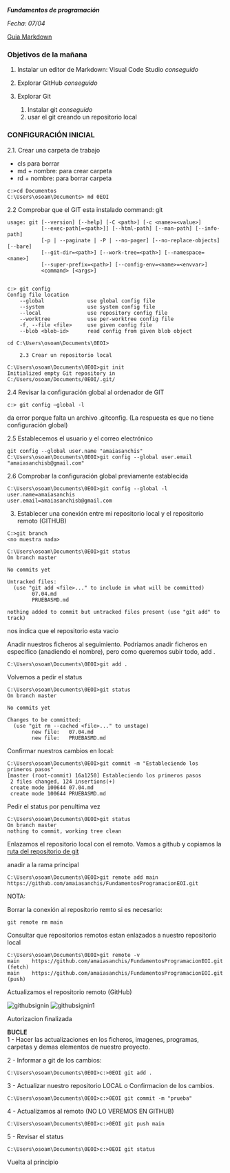**_Fundamentos de programación_**

*Fecha: 07/04*

[Guia Markdown](http://fobos.inf.um.es/R/taller5j/30-markdown/guiabreve.pdf )
### __Objetivos de la mañana__
1. Instalar un editor de Markdown: Visual Code Studio *conseguido*

2. Explorar GitHub *conseguido*

3. Explorar Git     
    1. Instalar git *conseguido*    
    2. usar el git creando un repositorio local

### **CONFIGURACIÓN INICIAL**
2.1. Crear una carpeta de trabajo

* cls para borrar   
* md + nombre: para crear carpeta   
* rd + nombre: para borrar carpeta

```
c:>cd Documentos
C:\Users\osoam\Documents> md 0EOI
```
2.2 Comprobar que el GIT esta instalado
command: git

``` 
usage: git [--version] [--help] [-C <path>] [-c <name>=<value>]
           [--exec-path[=<path>]] [--html-path] [--man-path] [--info-path]
           [-p | --paginate | -P | --no-pager] [--no-replace-objects] [--bare]
           [--git-dir=<path>] [--work-tree=<path>] [--namespace=<name>]
           [--super-prefix=<path>] [--config-env=<name>=<envvar>]
           <command> [<args>] 
           

c:> git config
Config file location
    --global              use global config file
    --system              use system config file
    --local               use repository config file
    --worktree            use per-worktree config file
    -f, --file <file>     use given config file
    --blob <blob-id>      read config from given blob object

cd C:\Users\osoam\Documents\0EOI>
````
        2.3 Crear un repositorio local

```
C:\Users\osoam\Documents\0EOI>git init
Initialized empty Git repository in C:/Users/osoam/Documents/0EOI/.git/
``` 


2.4 Revisar la configuración global al ordenador de GIT 

```
c:> git config –global -l
```
da error porque falta un archivo .gitconfig. (La respuesta es que no tiene configuración global)

2.5 Establecemos el usuario y el correo electrónico

```
git config --global user.name "amaiasanchis"
C:\Users\osoam\Documents\0EOI>git config --global user.email "amaiasanchisb@gmail.com" 
```
2.6 Comprobar la configuración global previamente establecida

```
C:\Users\osoam\Documents\0EOI>git config --global -l
user.name=amaiasanchis
user.email=amaiasanchisb@gmail.com
```

3. Establecer una conexión entre mi repositorio local y el repositorio remoto (GITHUB)

```
C:>git branch
<no muestra nada>
``` 

```
C:\Users\osoam\Documents\0EOI>git status
On branch master

No commits yet

Untracked files:
  (use "git add <file>..." to include in what will be committed)
        07.04.md
        PRUEBASMD.md

nothing added to commit but untracked files present (use "git add" to track)
```
nos indica que el repositorio esta vacio

Anadir nuestros ficheros al seguimiento. Podriamos anadir ficheros en especifico (anadiendo el nombre), pero como queremos subir todo, add .

```
C:\Users\osoam\Documents\0EOI>git add .
```
Volvemos a pedir el status

```
C:\Users\osoam\Documents\0EOI>git status
On branch master

No commits yet

Changes to be committed:
  (use "git rm --cached <file>..." to unstage)
        new file:   07.04.md
        new file:   PRUEBASMD.md

```
Confirmar nuestros cambios en local:

```
C:\Users\osoam\Documents\0EOI>git commit -m "Estableciendo los primeros pasos"
[master (root-commit) 16a1250] Estableciendo los primeros pasos
 2 files changed, 124 insertions(+)
 create mode 100644 07.04.md
 create mode 100644 PRUEBASMD.md
 ```
 Pedir el status por penultima vez

 ```
 C:\Users\osoam\Documents\0EOI>git status
On branch master
nothing to commit, working tree clean
```
Enlazamos el repositorio local con el remoto. Vamos  a github y copiamos la [ruta del repositorio de git](https://github.com/amaiasanchis/FundamentosProgramacionEOI.git)

anadir a la rama principal
```
C:\Users\osoam\Documents\0EOI>git remote add main https://github.com/amaiasanchis/FundamentosProgramacionEOI.git
```
NOTA:

Borrar la conexión al repositorio remto si es necesario:
```
git remote rm main
```
Consultar que repositorios remotos estan enlazados a nuestro repositorio local
```
C:\Users\osoam\Documents\0EOI>git remote -v
main    https://github.com/amaiasanchis/FundamentosProgramacionEOI.git (fetch)
main    https://github.com/amaiasanchis/FundamentosProgramacionEOI.git (push)
```
Actualizamos el repositorio remoto (GitHub)

![githubsignin](C:\Users\osoam\Documents\0EOI\im1.PNG"a")
![githubsignin1](C:\Users\osoam\Documents\0EOI\im2.PNG"a")

Autorizacion finalizada

__BUCLE__   
1 - Hacer las actualizaciones en los ficheros, imagenes, programas, carpetas y demas elementos de nuestro proyecto.

2 - Informar a git de los cambios:
```
C:\Users\osoam\Documents\0EOI>c:>0EOI git add .
```
3 - Actualizar nuestro repositorio LOCAL o Confirmacion de los cambios.

```
C:\Users\osoam\Documents\0EOI>c:>0EOI git commit -m "prueba"
```
4 - Actualizamos al remoto (NO LO VEREMOS EN GITHUB)
```
C:\Users\osoam\Documents\0EOI>c:>0EOI git push main
```
5 - Revisar el status
```
C:\Users\osoam\Documents\0EOI>c:>0EOI git status
```
Vuelta al principio





